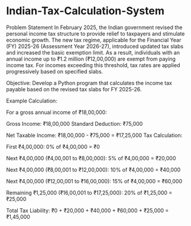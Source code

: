 # Indian-Tax-Calculation-System

Problem Statement
In February 2025, the Indian government revised the personal income tax structure to provide relief to taxpayers and stimulate economic growth. The new tax regime, applicable for the Financial Year (FY) 2025-26 (Assessment Year 2026-27), introduced updated tax slabs and increased the basic exemption limit. As a result, individuals with an annual income up to ₹1.2 million (₹12,00,000) are exempt from paying income tax. For incomes exceeding this threshold, tax rates are applied progressively based on specified slabs.

Objective: Develop a Python program that calculates the income tax payable based on the revised tax slabs for FY 2025-26.  

Example Calculation:

For a gross annual income of ₹18,00,000:

Gross Income: ₹18,00,000
Standard Deduction: ₹75,000

Net Taxable Income: ₹18,00,000 - ₹75,000 = ₹17,25,000
Tax Calculation:

First ₹4,00,000: 0% of ₹4,00,000 = ₹0

Next ₹4,00,000 (₹4,00,001 to ₹8,00,000): 5% of ₹4,00,000 = ₹20,000

Next ₹4,00,000 (₹8,00,001 to ₹12,00,000): 10% of ₹4,00,000 = ₹40,000

Next ₹4,00,000 (₹12,00,001 to ₹16,00,000): 15% of ₹4,00,000 = ₹60,000

Remaining ₹1,25,000 (₹16,00,001 to ₹17,25,000): 20% of ₹1,25,000 = ₹25,000

Total Tax Liability: ₹0 + ₹20,000 + ₹40,000 + ₹60,000 + ₹25,000 = ₹1,45,000
